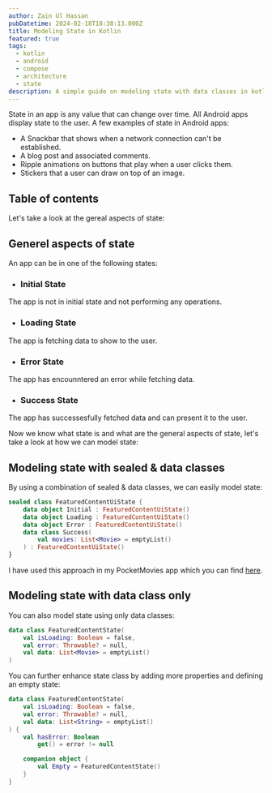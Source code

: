 ```yaml
---
author: Zain Ul Hassan
pubDatetime: 2024-02-18T18:38:13.000Z
title: Modeling State in Kotlin
featured: true
tags:
  - kotlin
  - android
  - compose
  - architecture
  - state
description: A simple guide on modeling state with data classes in kotlin
---
```


State in an app is any value that can change over time. All Android apps display state to the user.
A few examples of state in Android apps:

- A Snackbar that shows when a network connection can't be established.
- A blog post and associated comments.
- Ripple animations on buttons that play when a user clicks them.
- Stickers that a user can draw on top of an image.

## Table of contents

Let's take a look at the gereal aspects of state:

## Generel aspects of state

An app can be in one of the following states:

- ### Initial State

The app is not in initial state and not performing any operations.

- ### Loading State

The app is fetching data to show to the user.

- ### Error State

The app has encounntered an error while fetching data.

- ### Success State

The app has successesfully fetched data and can present it to the user.

Now we know what state is and what are the general aspects of state, let's take a look at how we can model state:

## Modeling state with sealed & data classes

By using a combination of sealed & data classes, we can easily model state:

```kotlin
sealed class FeaturedContentUiState {
    data object Initial : FeaturedContentUiState()
    data object Loading : FeaturedContentUiState()
    data object Error : FeaturedContentUiState()
    data class Success(
        val movies: List<Movie> = emptyList()
    ) : FeaturedContentUiState()
}
```

I have used this approach in my PocketMovies app which you can find [here](https://github.com/zainulhassan815/pocketmovies/blob/main/app/src/main/java/org/dreamerslab/pocketmovies/ui/home/HomeScreenViewModel.kt#L23).

## Modeling state with data class only

You can also model state using only data classes:

```kotlin
data class FeaturedContentState(
    val isLoading: Boolean = false,
    val error: Throwable? = null,
    val data: List<Movie> = emptyList()
)
```

You can further enhance state class by adding more properties and defining an empty state:

```kotlin
data class FeaturedContentState(
    val isLoading: Boolean = false,
    val error: Throwable? = null,
    val data: List<String> = emptyList()
) {
    val hasError: Boolean
        get() = error != null

    companion object {
        val Empty = FeaturedContentState()
    }
}
```
